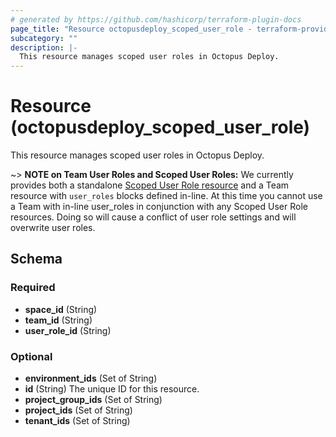 ```yaml
---
# generated by https://github.com/hashicorp/terraform-plugin-docs
page_title: "Resource octopusdeploy_scoped_user_role - terraform-provider-octopusdeploy"
subcategory: ""
description: |-
  This resource manages scoped user roles in Octopus Deploy.
---
```


# Resource (octopusdeploy_scoped_user_role)

This resource manages scoped user roles in Octopus Deploy.

~> **NOTE on Team User Roles and Scoped User Roles:** We currently
provides both a standalone [Scoped User Role resource](scoped_user_role.html)
and a Team resource with `user_roles` blocks defined in-line. At this time you 
cannot use a Team with in-line user_roles in conjunction with any Scoped User Role 
resources. Doing so will cause a conflict of user role settings and will overwrite 
user roles.


<!-- schema generated by tfplugindocs -->
## Schema

### Required

- **space_id** (String)
- **team_id** (String)
- **user_role_id** (String)

### Optional

- **environment_ids** (Set of String)
- **id** (String) The unique ID for this resource.
- **project_group_ids** (Set of String)
- **project_ids** (Set of String)
- **tenant_ids** (Set of String)
